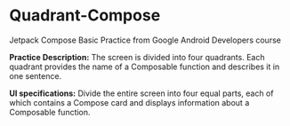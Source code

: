 # Quadrant-Compose
Jetpack Compose Basic Practice from Google Android Developers course

**Practice Description:**
  The screen is divided into four quadrants. Each quadrant provides the name of a Composable function and describes it in one sentence.
  
**UI specifications:**
  Divide the entire screen into four equal parts, each of which contains a Compose card and displays information about a Composable function.
